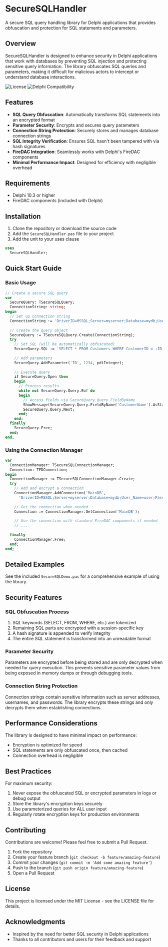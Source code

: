 # SecureSQLHandler

A secure SQL query handling library for Delphi applications that provides obfuscation and protection for SQL statements and parameters.

## Overview

SecureSQLHandler is designed to enhance security in Delphi applications that work with databases by preventing SQL injection and protecting sensitive query information. The library obfuscates SQL queries and parameters, making it difficult for malicious actors to intercept or understand database interactions.

![License](https://img.shields.io/badge/license-MIT-blue.svg)
![Delphi Compatibility](https://img.shields.io/badge/delphi-10.3+-orange.svg)

## Features

- **SQL Query Obfuscation**: Automatically transforms SQL statements into an encrypted format
- **Parameter Security**: Encrypts and secures query parameters
- **Connection String Protection**: Securely stores and manages database connection strings
- **SQL Integrity Verification**: Ensures SQL hasn't been tampered with via hash signatures
- **FireDAC Integration**: Seamlessly works with Delphi's FireDAC components
- **Minimal Performance Impact**: Designed for efficiency with negligible overhead

## Requirements

- Delphi 10.3 or higher
- FireDAC components (included with Delphi)

## Installation

1. Clone the repository or download the source code
2. Add the `SecureSQLHandler.pas` file to your project
3. Add the unit to your uses clause

```pascal
uses
  SecureSQLHandler;
```

## Quick Start Guide

### Basic Usage

```pascal
// Create a secure SQL query
var
  SecureQuery: TSecureSQLQuery;
  ConnectionString: string;
begin
  // Set up connection string
  ConnectionString := 'DriverID=MSSQL;Server=myserver;Database=mydb;User_Name=user;Password=pwd;';
  
  // Create the query object
  SecureQuery := TSecureSQLQuery.Create(ConnectionString);
  try
    // Set SQL (will be automatically obfuscated)
    SecureQuery.SQL := 'SELECT * FROM Customers WHERE CustomerID = :ID';
    
    // Add parameters
    SecureQuery.AddParameter('ID', 1234, pdtInteger);
    
    // Execute query
    if SecureQuery.Open then
    begin
      // Process results
      while not SecureQuery.Query.Eof do
      begin
        // Access fields via SecureQuery.Query.FieldByName
        ShowMessage(SecureQuery.Query.FieldByName('CustomerName').AsString);
        SecureQuery.Query.Next;
      end;
    end;
  finally
    SecureQuery.Free;
  end;
end;
```

### Using the Connection Manager

```pascal
var
  ConnectionManager: TSecureSQLConnectionManager;
  Connection: TFDConnection;
begin
  ConnectionManager := TSecureSQLConnectionManager.Create;
  try
    // Add and encrypt a connection
    ConnectionManager.AddConnection('MainDB', 
      'DriverID=MSSQL;Server=myserver;Database=mydb;User_Name=user;Password=pwd;');
    
    // Get the connection when needed
    Connection := ConnectionManager.GetConnection('MainDB');
    
    // Use the connection with standard FireDAC components if needed
    // ...
    
  finally
    ConnectionManager.Free;
  end;
end;
```

## Detailed Examples

See the included `SecureSQLDemo.pas` for a comprehensive example of using the library.

## Security Features

### SQL Obfuscation Process

1. SQL keywords (SELECT, FROM, WHERE, etc.) are tokenized
2. Remaining SQL parts are encrypted with a session-specific key
3. A hash signature is appended to verify integrity
4. The entire SQL statement is transformed into an unreadable format

### Parameter Security

Parameters are encrypted before being stored and are only decrypted when needed for query execution. This prevents sensitive parameter values from being exposed in memory dumps or through debugging tools.

### Connection String Protection

Connection strings contain sensitive information such as server addresses, usernames, and passwords. The library encrypts these strings and only decrypts them when establishing connections.

## Performance Considerations

The library is designed to have minimal impact on performance:
- Encryption is optimized for speed
- SQL statements are only obfuscated once, then cached
- Connection overhead is negligible

## Best Practices

For maximum security:

1. Never expose the obfuscated SQL or encrypted parameters in logs or debug output
2. Store the library's encryption keys securely
3. Use parameterized queries for ALL user input
4. Regularly rotate encryption keys for production environments

## Contributing

Contributions are welcome! Please feel free to submit a Pull Request.

1. Fork the repository
2. Create your feature branch (`git checkout -b feature/amazing-feature`)
3. Commit your changes (`git commit -m 'Add some amazing feature'`)
4. Push to the branch (`git push origin feature/amazing-feature`)
5. Open a Pull Request

## License

This project is licensed under the MIT License - see the LICENSE file for details.

## Acknowledgments

- Inspired by the need for better SQL security in Delphi applications
- Thanks to all contributors and users for their feedback and support
